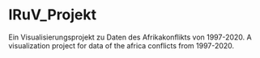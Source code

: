 # IRuV_Projekt

Ein Visualisierungsprojekt zu Daten des Afrikakonflikts von 1997-2020.
A visualization project for data of the africa conflicts from 1997-2020.
